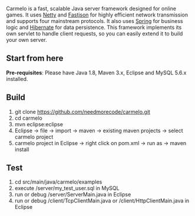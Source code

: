 Carmelo is a fast, scalable Java server framework designed for online games. It uses [Netty](http://netty.io/) and [Fastjson](https://github.com/alibaba/fastjson) for highly efficient network transmission and supports four mainstream protocols. It also uses [Spring](https://spring.io/) for business logic and [Hibernate](http://hibernate.org/orm/) for data persistence. This framework implements its own servlet to handle client requests, so you can easily extend it to build your own server. 



Start from here
----------------------------
**Pre-requisites**: Please have Java 1.8, Maven 3.x, Eclipse and MySQL 5.6.x installed. 

Build
-----
1.  git clone https://github.com/needmorecode/carmelo.git
2.  cd carmelo
3.  mvn eclipse:eclipse
4.  Eclipse -> file -> import -> maven -> existing maven projects -> select carmelo project
5.  carmelo project in Eclipse -> right click on pom.xml -> run as -> maven install

Test
-----
1.  cd src/main/java/carmelo/examples 
2.  execute /server/my_test_user.sql in MySQL
3.  run or debug /server/ServerMain.java in Eclipse
4.  run or debug /client/TcpClientMain.java or /client/HttpClientMain.java in Eclipse

